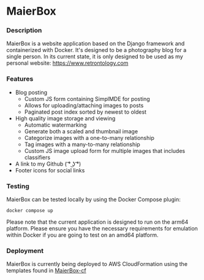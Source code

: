 # MaierBox
### Description
MaierBox is a website application based on the Django framework and containerized with Docker. It's designed to be a photography blog for a single person. In its current state, it is only designed to be used as my personal website: https://www.retrontology.com

### Features
- Blog posting
  - Custom JS form containing SimplMDE for posting
  - Allows for uploading/attaching images to posts
  - Paginated post index sorted by newest to oldest
- High quality image storage and viewing
  - Automatic watermarking
  - Generate both a scaled and thumbnail image
  - Categorize images with a one-to-many relationship
  - Tag images with a many-to-many relationship
  - Custom JS image upload form for multiple images that includes classifiers
- A link to my Github ( ͡° ͜ʖ ͡°)
- Footer icons for social links

### Testing
MaierBox can be tested locally by using the Docker Compose plugin:
```
docker compose up
```
Please note that the current application is designed to run on the arm64 platform. Please ensure you have the necessary requirements for emulation within Docker if you are going to test on an amd64 platform.

### Deployment
MaierBox is currently being deployed to AWS CloudFormation using the templates found in [MaierBox-cf](https://github.com/retrontology/MaierBox-cf)
